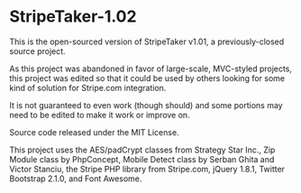 StripeTaker-1.02
================

This is the open-sourced version of StripeTaker v1.01, a previously-closed source project.

As this project was abandoned in favor of large-scale, MVC-styled projects, this project was edited
so that it could be used by others looking for some kind of solution for Stripe.com integration.

It is not guaranteed to even work (though should) and some portions may need to be edited to make it work or improve on.

Source code released under the MIT License.

This project uses the AES/padCrypt classes from Strategy Star Inc., Zip Module class by PhpConcept, Mobile Detect class by Serban Ghita and Victor Stanciu, the Stripe PHP library from Stripe.com, jQuery 1.8.1, Twitter Bootstrap 2.1.0, and Font Awesome.
